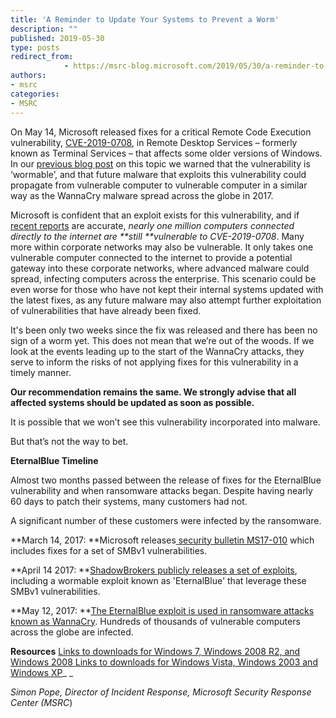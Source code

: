 ```yaml
---
title: 'A Reminder to Update Your Systems to Prevent a Worm'
description: ""
published: 2019-05-30
type: posts
redirect_from:
            - https://msrc-blog.microsoft.com/2019/05/30/a-reminder-to-update-your-systems-to-prevent-a-worm/
authors:
- msrc
categories:
- MSRC
---
```

On May 14, Microsoft released fixes for a critical Remote Code Execution vulnerability, [CVE-2019-0708](https://portal.msrc.microsoft.com/en-US/security-guidance/advisory/CVE-2019-0708), in Remote Desktop Services – formerly known as Terminal Services – that affects some older versions of Windows. In our [previous blog post](https://blogs.technet.microsoft.com/msrc/2019/05/14/prevent-a-worm-by-updating-remote-desktop-services-cve-2019-0708/) on this topic we warned that the vulnerability is ‘wormable’, and that future malware that exploits this vulnerability could propagate from vulnerable computer to vulnerable computer in a similar way as the WannaCry malware spread across the globe in 2017.

Microsoft is confident that an exploit exists for this vulnerability, and if [recent reports](https://blog.erratasec.com/2019/05/almost-one-million-vulnerable-to.html) are accurate, _nearly one million computers connected directly to the internet are **still **vulnerable to CVE-2019-0708_. Many more within corporate networks may also be vulnerable. It only takes one vulnerable computer connected to the internet to provide a potential gateway into these corporate networks, where advanced malware could spread, infecting computers across the enterprise. This scenario could be even worse for those who have not kept their internal systems updated with the latest fixes, as any future malware may also attempt further exploitation of vulnerabilities that have already been fixed.

It's been only two weeks since the fix was released and there has been no sign of a worm yet. This does not mean that we’re out of the woods. If we look at the events leading up to the start of the WannaCry attacks, they serve to inform the risks of not applying fixes for this vulnerability in a timely manner.

**Our recommendation remains the same. We strongly advise that all affected systems should be updated as soon as possible.**

It is possible that we won’t see this vulnerability incorporated into malware.

But that’s not the way to bet.

**EternalBlue Timeline**

Almost two months passed between the release of fixes for the EternalBlue vulnerability and when ransomware attacks began. Despite having nearly 60 days to patch their systems, many customers had not.

A significant number of these customers were infected by the ransomware.

**March 14, 2017: **Microsoft releases[ security bulletin MS17-010](https://docs.microsoft.com/en-us/security-updates/SecurityBulletins/2017/ms17-010) which includes fixes for a set of SMBv1 vulnerabilities.

**April 14 2017: **[ShadowBrokers publicly releases a set of exploits](https://blogs.technet.microsoft.com/msrc/2017/04/14/protecting-customers-and-evaluating-risk/), including a wormable exploit known as 'EternalBlue' that leverage these SMBv1 vulnerabilities.

**May 12, 2017: **[The EternalBlue exploit is used in ransomware attacks known as WannaCry](https://blogs.technet.microsoft.com/msrc/2017/05/12/customer-guidance-for-wannacrypt-attacks/). Hundreds of thousands of vulnerable computers across the globe are infected.

**Resources** [Links to downloads for Windows 7, Windows 2008 R2, and Windows 2008 ](https://portal.msrc.microsoft.com/en-US/security-guidance/advisory/CVE-2019-0708)[Links to downloads for Windows Vista, Windows 2003 and Windows XP](https://support.microsoft.com/help/4500705)\_ \_

_Simon Pope, Director of Incident Response, Microsoft Security Response Center (MSRC_)
